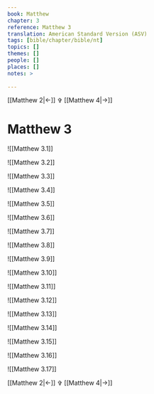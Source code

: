 ```yaml
---
book: Matthew
chapter: 3
reference: Matthew 3
translation: American Standard Version (ASV)
tags: [bible/chapter/bible/nt]
topics: []
themes: []
people: []
places: []
notes: >
  
---
```


[[Matthew 2|<-]] ✞ [[Matthew 4|->]]

# Matthew 3

![[Matthew 3.1]]

![[Matthew 3.2]]

![[Matthew 3.3]]

![[Matthew 3.4]]

![[Matthew 3.5]]

![[Matthew 3.6]]

![[Matthew 3.7]]

![[Matthew 3.8]]

![[Matthew 3.9]]

![[Matthew 3.10]]

![[Matthew 3.11]]

![[Matthew 3.12]]

![[Matthew 3.13]]

![[Matthew 3.14]]

![[Matthew 3.15]]

![[Matthew 3.16]]

![[Matthew 3.17]]

[[Matthew 2|<-]] ✞ [[Matthew 4|->]]

